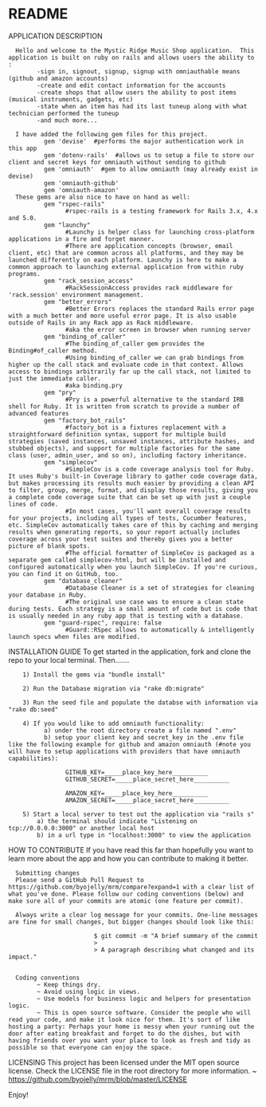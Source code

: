 # README

APPLICATION DESCRIPTION

      Hello and welcome to the Mystic Ridge Music Shop application.  This application is built on ruby on rails and allows users the ability to :
            -sign in, signout, signup, signup with omniauthable means (github and amazon accounts)
            -create and edit contact information for the accounts
            -create shops that allow users the ability to post items (musical instruments, gadgets, etc)
            -state when an item has had its last tuneup along with what technician performed the tuneup
            -and much more...

      I have added the following gem files for this project.  
              gem 'devise'  #performs the major authentication work in this app
              gem 'dotenv-rails'  #allows us to setup a file to store our client and secret keys for omniauth without sending to github
              gem 'omniauth'  #gem to allow omniauth (may already exist in devise)
              gem 'omniauth-github'
              gem 'omniauth-amazon'
      These gems are also nice to have on hand as well:
              gem "rspec-rails"
                    #rspec-rails is a testing framework for Rails 3.x, 4.x and 5.0.
              gem "launchy"
                    #Launchy is helper class for launching cross-platform applications in a fire and forget manner.
                    #There are application concepts (browser, email client, etc) that are common across all platforms, and they may be launched differently on each platform. Launchy is here to make a common approach to launching external application from within ruby programs.
              gem "rack_session_access"
                    #RackSessionAccess provides rack middleware for 'rack.session' environment management.
              gem "better_errors"
                    #Better Errors replaces the standard Rails error page with a much better and more useful error page. It is also usable outside of Rails in any Rack app as Rack middleware.
                    #aka the error screen in browser when running server
              gem "binding_of_caller"
                    #The binding_of_caller gem provides the Binding#of_caller method.
                    #Using binding_of_caller we can grab bindings from higher up the call stack and evaluate code in that context. Allows access to bindings arbitrarily far up the call stack, not limited to just the immediate caller.
                    #aka binding.pry
              gem "pry"
                    #Pry is a powerful alternative to the standard IRB shell for Ruby. It is written from scratch to provide a number of advanced features
              gem "factory_bot_rails"
                    #factory_bot is a fixtures replacement with a straightforward definition syntax, support for multiple build strategies (saved instances, unsaved instances, attribute hashes, and stubbed objects), and support for multiple factories for the same class (user, admin_user, and so on), including factory inheritance.
              gem "simplecov"
                    #SimpleCov is a code coverage analysis tool for Ruby. It uses Ruby's built-in Coverage library to gather code coverage data, but makes processing its results much easier by providing a clean API to filter, group, merge, format, and display those results, giving you a complete code coverage suite that can be set up with just a couple lines of code.
                    #In most cases, you'll want overall coverage results for your projects, including all types of tests, Cucumber features, etc. SimpleCov automatically takes care of this by caching and merging results when generating reports, so your report actually includes coverage across your test suites and thereby gives you a better picture of blank spots.
                    #The official formatter of SimpleCov is packaged as a separate gem called simplecov-html, but will be installed and configured automatically when you launch SimpleCov. If you're curious, you can find it on GitHub, too.
              gem "database_cleaner"
                    #Database Cleaner is a set of strategies for cleaning your database in Ruby.
                    #The original use case was to ensure a clean state during tests. Each strategy is a small amount of code but is code that is usually needed in any ruby app that is testing with a database.
              gem "guard-rspec", require: false
                    #Guard::RSpec allows to automatically & intelligently launch specs when files are modified.

INSTALLATION GUIDE
      To get started in the application, fork and clone the repo to your local terminal. Then.......

        1) Install the gems via "bundle install"

        2) Run the Database migration via "rake db:migrate"

        3) Run the seed file and populate the databse with information via "rake db:seed"
        
        4) If you would like to add omniauth functionality:
              a) under the root directory create a file named ".env"
              b) setup your client key and secret_key in the .env file like the following example for github and amazon omniauth (#note you will have to setup applications with providers that have omniauth capabilities):

                    GITHUB_KEY=_____place_key_here__________
                    GITHUB_SECRET=_____place_secret_here__________

                    AMAZON_KEY=_____place_key_here__________
                    AMAZON_SECRET=_____place_secret_here__________

        5) Start a local server to test out the application via "rails s"
            a) the terminal should indicate "Listening on tcp://0.0.0.0:3000" or another local host
            b) in a url type in "localhost:3000" to view the application


HOW TO CONTRIBUTE
      If you have read this far than hopefully you want to learn more about the app and how you can contribute to making it better.

      Submitting changes
      Please send a GitHub Pull Request to https://github.com/byojelly/mrm/compare?expand=1 with a clear list of what you've done. Please follow our coding conventions (below) and make sure all of your commits are atomic (one feature per commit).

      Always write a clear log message for your commits. One-line messages are fine for small changes, but bigger changes should look like this:

                            $ git commit -m "A brief summary of the commit
                            >
                            > A paragraph describing what changed and its impact."


      Coding conventions
            ~ Keep things dry.
            ~ Avoid using logic in views.
            ~ Use models for business logic and helpers for presentation logic.
            ~ This is open source software. Consider the people who will read your code, and make it look nice for them. It's sort of like hosting a party: Perhaps your home is messy when your running out the door after eating breakfast and forget to do the dishes, but with having friends over you want your place to look as fresh and tidy as possible so that everyone can enjoy the space.

LICENSING
      This project has been licensed under the MIT open source license. Check the LICENSE file in the root directory for more information.
            ~ https://github.com/byojelly/mrm/blob/master/LICENSE



Enjoy!
